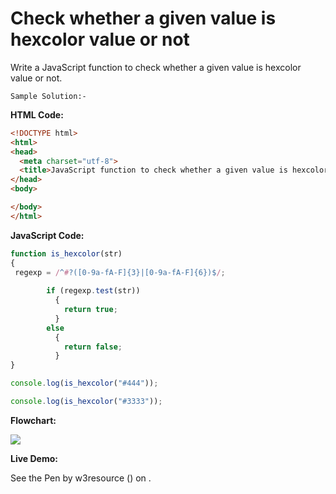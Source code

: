 # Check whether a given value is hexcolor value or not

Write a JavaScript function to check whether a given value is hexcolor value or not.

```
Sample Solution:-
```

**HTML Code:**

```html
<!DOCTYPE html>
<html>
<head>
  <meta charset="utf-8">
  <title>JavaScript function to check whether a given value is hexcolor value or not.</title>
</head>
<body>

</body>
</html>

```

**JavaScript Code:**

```js
function is_hexcolor(str)
{
 regexp = /^#?([0-9a-fA-F]{3}|[0-9a-fA-F]{6})$/;
  
        if (regexp.test(str))
          {
            return true;
          }
        else
          {
            return false;
          }
}

console.log(is_hexcolor("#444"));

console.log(is_hexcolor("#3333"));

```

**Flowchart:**

![](https://www.w3resource.com/w3r_images/javascript-regexp-exercise-17.png)  

**Live Demo:**

<section class="expand-codepen"><p data-height="380" data-theme-id="0" data-slug-hash="jGLepN" data-default-tab="js,result" data-user="w3resource" data-embed-version="2" data-pen-title="JavaScript - common-editor-exercises" data-editable="true" class="codepen">See the Pen by w3resource () on .</p><codepen></codepen></section>